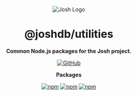 <div align="center">

![Josh Logo](https://evie.codes/josh-light.png)

# @joshdb/utilities

**Common Node.js packages for the Josh project.**

[![GitHub](https://img.shields.io/github/license/josh-development/utilities)](https://github.com/josh-development/utilities/blob/main/LICENSE)

**Packages**

[![npm](https://img.shields.io/npm/v/@joshdb/payloads?color=crimson&logo=npm&style=flat-square&label=@joshdb/payloads)](https://www.npmjs.com/package/@joshdb/payloads)
[![npm](https://img.shields.io/npm/v/@joshdb/provider?color=crimson&logo=npm&style=flat-square&label=@joshdb/provider)](https://www.npmjs.com/package/@joshdb/provider)
[![npm](https://img.shields.io/npm/v/@joshdb/serialize?color=crimson&logo=npm&style=flat-square&label=@joshdb/serialize)](https://www.npmjs.com/package/@joshdb/serialize)

</div>

